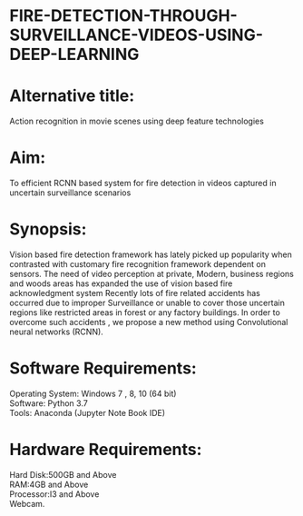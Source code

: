 # FIRE-DETECTION-THROUGH-SURVEILLANCE-VIDEOS-USING-DEEP-LEARNING
# Alternative title:
Action recognition in movie scenes using deep feature technologies
# Aim:
To efficient RCNN based system for fire detection in videos captured in uncertain
surveillance scenarios
# Synopsis:
Vision based fire detection framework has lately picked up popularity when contrasted
with customary fire recognition framework dependent on sensors. The need of video perception
at private, Modern, business regions and woods areas has expanded the use of vision based fire
acknowledgment system Recently lots of fire related accidents has occurred due to improper
Surveillance or unable to cover those uncertain regions like restricted areas in forest or any
factory buildings. In order to overcome such accidents , we propose a new method using
Convolutional neural networks (RCNN).
# Software Requirements:
Operating System: Windows 7 , 8, 10 (64 bit) <br />
Software: Python 3.7 <br />
Tools: Anaconda (Jupyter Note Book IDE) <br />
# Hardware Requirements:
Hard Disk:500GB and Above <br />
RAM:4GB and Above <br />
Processor:I3 and Above <br />
Webcam.
